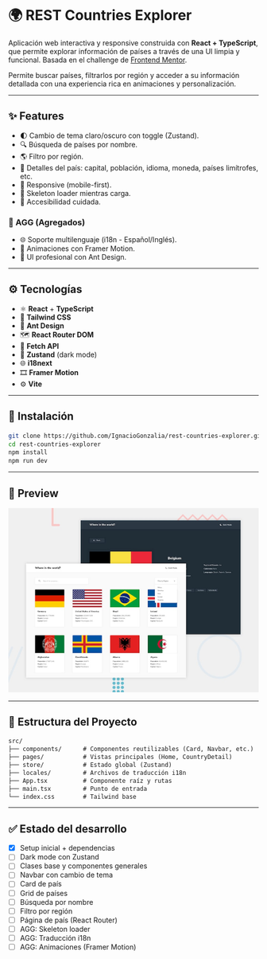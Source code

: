 # 🌍 REST Countries Explorer

Aplicación web interactiva y responsive construida con **React + TypeScript**, que permite explorar información de países a través de una UI limpia y funcional. Basada en el challenge de [Frontend Mentor](https://www.frontendmentor.io/challenges/rest-countries-api-with-color-theme-switcher-5cacc469fec04111f7b848ca).

Permite buscar países, filtrarlos por región y acceder a su información detallada con una experiencia rica en animaciones y personalización.

---

## ✨ Features

- 🌓 Cambio de tema claro/oscuro con toggle (Zustand).
- 🔍 Búsqueda de países por nombre.
- 🌎 Filtro por región.
- 📄 Detalles del país: capital, población, idioma, moneda, países limítrofes, etc.
- 📱 Responsive (mobile-first).
- 🔁 Skeleton loader mientras carga.
- 🎯 Accesibilidad cuidada.

### 🧪 AGG (Agregados)

- 🌐 Soporte multilenguaje (i18n - Español/Inglés).
- 💫 Animaciones con Framer Motion.
- 🧩 UI profesional con Ant Design.

---

## ⚙️ Tecnologías

- ⚛️ **React** + **TypeScript**
- 🎨 **Tailwind CSS**
- 🧱 **Ant Design**
- 🗺️ **React Router DOM**
- 🔌 **Fetch API**
- 🌙 **Zustand** (dark mode)
- 🌐 **i18next**
- 🎞️ **Framer Motion**
- ⚙️ **Vite**

---

## 🚀 Instalación

```bash
git clone https://github.com/IgnacioGonzalia/rest-countries-explorer.git
cd rest-countries-explorer
npm install
npm run dev
```

---

## 📸 Preview

![App Preview - Light and Dark mode](./public/preview.jpg)

---

## 📁 Estructura del Proyecto

```
src/
├── components/      # Componentes reutilizables (Card, Navbar, etc.)
├── pages/           # Vistas principales (Home, CountryDetail)
├── store/           # Estado global (Zustand)
├── locales/         # Archivos de traducción i18n
├── App.tsx          # Componente raíz y rutas
├── main.tsx         # Punto de entrada
└── index.css        # Tailwind base
```

---

## ✅ Estado del desarrollo

- [x] Setup inicial + dependencias
- [ ] Dark mode con Zustand
- [ ] Clases base y componentes generales
- [ ] Navbar con cambio de tema
- [ ] Card de país
- [ ] Grid de países
- [ ] Búsqueda por nombre
- [ ] Filtro por región
- [ ] Página de país (React Router)
- [ ] AGG: Skeleton loader
- [ ] AGG: Traducción i18n
- [ ] AGG: Animaciones (Framer Motion)
